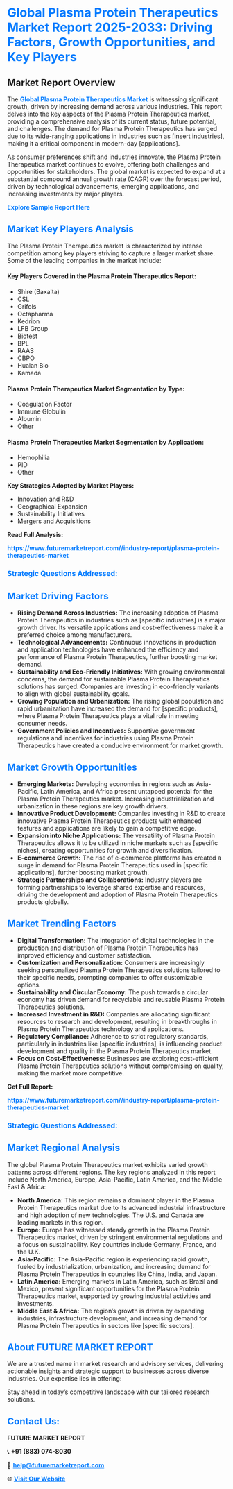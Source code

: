 <h1 style="color: #007BFF;">Global Plasma Protein Therapeutics Market Report 2025-2033: Driving Factors, Growth Opportunities, and Key Players</h1>

<section id="overview">
<h2>Market Report Overview</h2>
<p>The <a href="https://www.futuremarketreport.com//industry-report/plasma-protein-therapeutics-market" style="color: #007BFF; text-decoration: none;"><strong>Global Plasma Protein Therapeutics Market</strong></a> is witnessing significant growth, driven by increasing demand across various industries. This report delves into the key aspects of the Plasma Protein Therapeutics market, providing a comprehensive analysis of its current status, future potential, and challenges. The demand for Plasma Protein Therapeutics has surged due to its wide-ranging applications in industries such as [insert industries], making it a critical component in modern-day [applications].</p>
<p>As consumer preferences shift and industries innovate, the Plasma Protein Therapeutics market continues to evolve, offering both challenges and opportunities for stakeholders. The global market is expected to expand at a substantial compound annual growth rate (CAGR) over the forecast period, driven by technological advancements, emerging applications, and increasing investments by major players.</p>
</section>

<section id="overview">
<p><a href="https://www.futuremarketreport.com//request-sample/reportId=80004" style="color: #007BFF; text-decoration: none;"><strong>Explore Sample Report Here</strong></a></p>
</section>

<section id="key-players">
<h2 style="color: #007BFF;">Market Key Players Analysis</h2>
<p>The Plasma Protein Therapeutics market is characterized by intense competition among key players striving to capture a larger market share. Some of the leading companies in the market include:</p>
<h4>Key Players Covered in the Plasma Protein Therapeutics Report:</h4>
<ul><li>Shire (Baxalta)</li><li>CSL</li><li>Grifols</li><li>Octapharma</li><li>Kedrion</li><li>LFB Group</li><li>Biotest</li><li>BPL</li><li>RAAS</li><li>CBPO</li><li>Hualan Bio</li><li>Kamada</li></ul>
<h4>Plasma Protein Therapeutics Market Segmentation by Type:</h4>
<ul><li>Coagulation Factor</li><li>Immune Globulin</li><li>Albumin</li><li>Other</li></ul>

<h4>Plasma Protein Therapeutics Market Segmentation by Application:</h4>
<ul><li>Hemophilia</li><li>PID</li><li>Other</li></ul>
<p><strong>Key Strategies Adopted by Market Players:</strong></p>
<ul>
<li>Innovation and R&D</li>
<li>Geographical Expansion</li>
<li>Sustainability Initiatives</li>
<li>Mergers and Acquisitions</li>
</ul>
</section>

<section>
<p><strong>Read Full Analysis: </strong></p><a href="https://www.futuremarketreport.com//industry-report/plasma-protein-therapeutics-market" style="color: #007BFF; text-decoration: none;"><strong>https://www.futuremarketreport.com//industry-report/plasma-protein-therapeutics-market</strong></a>
<h3 style="color: #007BFF;">Strategic Questions Addressed:</h3>
</section>

<section id="driving-factors">
<h2 style="color: #007BFF;">Market Driving Factors</h2>
<ul>
<li><strong>Rising Demand Across Industries:</strong> The increasing adoption of Plasma Protein Therapeutics in industries such as [specific industries] is a major growth driver. Its versatile applications and cost-effectiveness make it a preferred choice among manufacturers.</li>
<li><strong>Technological Advancements:</strong> Continuous innovations in production and application technologies have enhanced the efficiency and performance of Plasma Protein Therapeutics, further boosting market demand.</li>
<li><strong>Sustainability and Eco-Friendly Initiatives:</strong> With growing environmental concerns, the demand for sustainable Plasma Protein Therapeutics solutions has surged. Companies are investing in eco-friendly variants to align with global sustainability goals.</li>
<li><strong>Growing Population and Urbanization:</strong> The rising global population and rapid urbanization have increased the demand for [specific products], where Plasma Protein Therapeutics plays a vital role in meeting consumer needs.</li>
<li><strong>Government Policies and Incentives:</strong> Supportive government regulations and incentives for industries using Plasma Protein Therapeutics have created a conducive environment for market growth.</li>
</ul>
</section>

<section id="growth-opportunities">
<h2 style="color: #007BFF;">Market Growth Opportunities</h2>
<ul>
<li><strong>Emerging Markets:</strong> Developing economies in regions such as Asia-Pacific, Latin America, and Africa present untapped potential for the Plasma Protein Therapeutics market. Increasing industrialization and urbanization in these regions are key growth drivers.</li>
<li><strong>Innovative Product Development:</strong> Companies investing in R&D to create innovative Plasma Protein Therapeutics products with enhanced features and applications are likely to gain a competitive edge.</li>
<li><strong>Expansion into Niche Applications:</strong> The versatility of Plasma Protein Therapeutics allows it to be utilized in niche markets such as [specific niches], creating opportunities for growth and diversification.</li>
<li><strong>E-commerce Growth:</strong> The rise of e-commerce platforms has created a surge in demand for Plasma Protein Therapeutics used in [specific applications], further boosting market growth.</li>
<li><strong>Strategic Partnerships and Collaborations:</strong> Industry players are forming partnerships to leverage shared expertise and resources, driving the development and adoption of Plasma Protein Therapeutics products globally.</li>
</ul>
</section>

<section id="trending-factors">
<h2 style="color: #007BFF;">Market Trending Factors</h2>
<ul>
<li><strong>Digital Transformation:</strong> The integration of digital technologies in the production and distribution of Plasma Protein Therapeutics has improved efficiency and customer satisfaction.</li>
<li><strong>Customization and Personalization:</strong> Consumers are increasingly seeking personalized Plasma Protein Therapeutics solutions tailored to their specific needs, prompting companies to offer customizable options.</li>
<li><strong>Sustainability and Circular Economy:</strong> The push towards a circular economy has driven demand for recyclable and reusable Plasma Protein Therapeutics solutions.</li>
<li><strong>Increased Investment in R&D:</strong> Companies are allocating significant resources to research and development, resulting in breakthroughs in Plasma Protein Therapeutics technology and applications.</li>
<li><strong>Regulatory Compliance:</strong> Adherence to strict regulatory standards, particularly in industries like [specific industries], is influencing product development and quality in the Plasma Protein Therapeutics market.</li>
<li><strong>Focus on Cost-Effectiveness:</strong> Businesses are exploring cost-efficient Plasma Protein Therapeutics solutions without compromising on quality, making the market more competitive.</li>
</ul>
</section>

<section>
<p><strong>Get Full Report: </strong></p><a href="https://www.futuremarketreport.com//industry-report/plasma-protein-therapeutics-market" style="color: #007BFF; text-decoration: none;"><strong>https://www.futuremarketreport.com//industry-report/plasma-protein-therapeutics-market</strong></a>
<h3 style="color: #007BFF;">Strategic Questions Addressed:</h3>
</section>


<section id="regional-analysis">
<h2 style="color: #007BFF;">Market Regional Analysis</h2>
<p>The global Plasma Protein Therapeutics market exhibits varied growth patterns across different regions. The key regions analyzed in this report include North America, Europe, Asia-Pacific, Latin America, and the Middle East & Africa:</p>
<ul>
<li><strong>North America:</strong> This region remains a dominant player in the Plasma Protein Therapeutics market due to its advanced industrial infrastructure and high adoption of new technologies. The U.S. and Canada are leading markets in this region.</li>
<li><strong>Europe:</strong> Europe has witnessed steady growth in the Plasma Protein Therapeutics market, driven by stringent environmental regulations and a focus on sustainability. Key countries include Germany, France, and the U.K.</li>
<li><strong>Asia-Pacific:</strong> The Asia-Pacific region is experiencing rapid growth, fueled by industrialization, urbanization, and increasing demand for Plasma Protein Therapeutics in countries like China, India, and Japan.</li>
<li><strong>Latin America:</strong> Emerging markets in Latin America, such as Brazil and Mexico, present significant opportunities for the Plasma Protein Therapeutics market, supported by growing industrial activities and investments.</li>
<li><strong>Middle East & Africa:</strong> The region’s growth is driven by expanding industries, infrastructure development, and increasing demand for Plasma Protein Therapeutics in sectors like [specific sectors].</li>
</ul>
</section>

<footer>
<h2 style="color: #007BFF;">About FUTURE MARKET REPORT</h2>
<p>We are a trusted name in market research and advisory services, delivering actionable insights and strategic support to businesses across diverse industries. Our expertise lies in offering:</p>

<p>Stay ahead in today’s competitive landscape with our tailored research solutions.</p>

<h2 style="color: #007BFF;">Contact Us:</h2>
<p><strong>FUTURE MARKET REPORT</strong></p>
<p>📞 <strong>+91 (883) 074-8030</strong></p>
<p>📧 <strong><a href="mailto:help@futuremarketreport.com" style="color: #007BFF;">help@futuremarketreport.com</a></strong></p>
<p>🌐 <strong><a href="https://www.futuremarketreport.com/" style="color: #007BFF;">Visit Our Website</a></strong></p>
</footer>